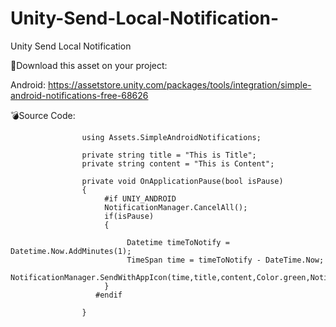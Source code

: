 # Unity-Send-Local-Notification-
Unity Send Local Notification 

🍎Download this asset on your project:

Android: 
https://assetstore.unity.com/packages/tools/integration/simple-android-notifications-free-68626




💣Source Code:
                    
                    using Assets.SimpleAndroidNotifications; 

                    private string title = "This is Title";
                    private string content = "This is Content";
                    
                    private void OnApplicationPause(bool isPause)
                    {
                         #if UNIY_ANDROID
                         NotificationManager.CancelAll();
                         if(isPause)
                         {
                         
                              Datetime timeToNotify = Datetime.Now.AddMinutes(1);
                              TimeSpan time = timeToNotify - DateTime.Now;
                              NotificationManager.SendWithAppIcon(time,title,content,Color.green,NotificationIcon.Bell);
                         }
                       #endif
                    
                    }
                    
                    
                    
                    







